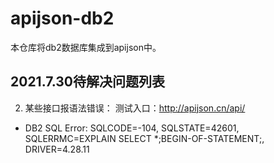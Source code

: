 # apijson-db2

本仓库将db2数据库集成到apijson中。

## 2021.7.30待解决问题列表

2. 某些接口报语法错误： 测试入口：http://apijson.cn/api/
  - DB2 SQL Error: SQLCODE=-104, SQLSTATE=42601, SQLERRMC=EXPLAIN SELECT *;BEGIN-OF-STATEMENT;<delete>, DRIVER=4.28.11
